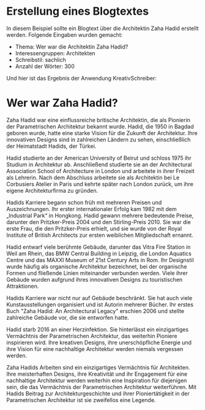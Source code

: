 # Erstellung eines Blogtextes

In diesem Beispiel sollte ein Blogtext über die Architektin Zaha Hadid erstellt werden.
Folgende Eingaben wurden gemacht:
- Thema: Wer war die Architektin Zaha Hadid?  
- Interessengruppen: Architekten
- Schreibstil: sachlich
- Anzahl der Wörter: 300

Und hier ist das Ergebnis der Anwendung KreativSchreiber: 

# Wer war Zaha Hadid?

Zaha Hadid war eine einflussreiche britische Architektin, die als Pionierin der Parametrischen Architektur bekannt wurde. Hadid, die 1950 in Bagdad geboren wurde, hatte eine starke Vision für die Zukunft der Architektur. Ihre innovativen Designs sind in zahlreichen Ländern zu sehen, einschließlich der Heimatstadt Hadids, der Türkei.

Hadid studierte an der American University of Beirut und schloss 1975 ihr Studium in Architektur ab. Anschließend studierte sie an der Architectural Association School of Architecture in London und arbeitete in ihrer Freizeit als Lehrerin. Nach dem Abschluss arbeitete sie als Architektin bei Le Corbusiers Atelier in Paris und kehrte später nach London zurück, um ihre eigene Architekturfirma zu gründen.

Hadids Karriere begann schon früh mit mehreren Preisen und Auszeichnungen. Ihr erster internationaler Erfolg kam 1982 mit dem „Industrial Park“ in Hongkong. Hadid gewann mehrere bedeutende Preise, darunter den Pritzker-Preis 2004 und den Stirling-Preis 2010. Sie war die erste Frau, die den Pritzker-Preis erhielt, und sie wurde von der Royal Institute of British Architects zur ersten weiblichen Mitgliedschaft ernannt.

Hadid entwarf viele berühmte Gebäude, darunter das Vitra Fire Station in Weil am Rhein, das BMW Central Building in Leipzig, die London Aquatics Centre und das MAXXI Museum of 21st Century Arts in Rom. Ihr Designstil wurde häufig als organische Architektur bezeichnet, bei der organische Formen und fließende Linien miteinander verbunden werden. Viele ihrer Gebäude wurden aufgrund ihres innovativen Designs zu touristischen Attraktionen.

Hadids Karriere war nicht nur auf Gebäude beschränkt. Sie hat auch viele Kunstausstellungen organisiert und ist Autorin mehrerer Bücher. Ihr erstes Buch "Zaha Hadid: An Architectural Legacy" erschien 2006 und stellte zahlreiche Gebäude vor, die sie entworfen hatte.

Hadid starb 2016 an einer Herzinfektion. Sie hinterlässt ein einzigartiges Vermächtnis der Parametrischen Architektur, das weiterhin Pioniere inspirieren wird. Ihre kreativen Designs, ihre unerschöpfliche Energie und ihre Vision für eine nachhaltige Architektur werden niemals vergessen werden.

Zaha Hadids Arbeiten sind ein einzigartiges Vermächtnis für Architekten. Ihre meisterhaften Designs, ihre Kreativität und ihr Engagement für eine nachhaltige Architektur werden weiterhin eine Inspiration für diejenigen sein, die das Vermächtnis der Parametrischen Architektur weiterführen. Mit Hadids Beitrag zur Architekturgeschichte und ihrer Pioniertätigkeit in der Parametrischen Architektur ist sie zweifellos eine Legende.
